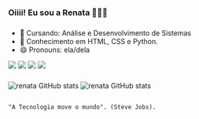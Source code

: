 ### Oiiii! Eu sou a Renata 👋👋😜
###
- 🌱 Cursando: Análise e Desenvolvimento de Sistemas
- 🌱 Conhecimento em HTML, CSS e Python.
- 😄 Pronouns: ela/dela

<a href="https://linkedin.com/in/rsqxda2"><img src="https://img.shields.io/badge/LinkedIn-0077B5?style=for-the-badge&logo=linkedin&logoColor=white"/></a>
<a href="https://github.com/rsqxda"><img src="https://img.shields.io/badge/GitHub-100000?style=for-the-badge&logo=github&logoColor=white"/></a>
<a href="https://twitter.com/rsqxdace"><img src="https://img.shields.io/badge/Twitter-1DA1F2?style=for-the-badge&logo=twitter&logoColor=white"/></a>
<a href="mailto:rsqxda86ti@gmail.com"><img src="https://img.shields.io/badge/Gmail-D14836?style=for-the-badge&logo=gmail&logoColor=white" target="_blank"></a>
###
![renata GitHub stats](https://github-readme-stats.vercel.app/api?username=rsqxda&theme=blue-green)
![renata GitHub stats](https://github-readme-stats.vercel.app/api/top-langs/?username=rsqxda&theme=blue-green)



                                                                                                                                          
                                                                                                                                          
                                                                                         "A Tecnologia move o mundo". (Steve Jobs).


